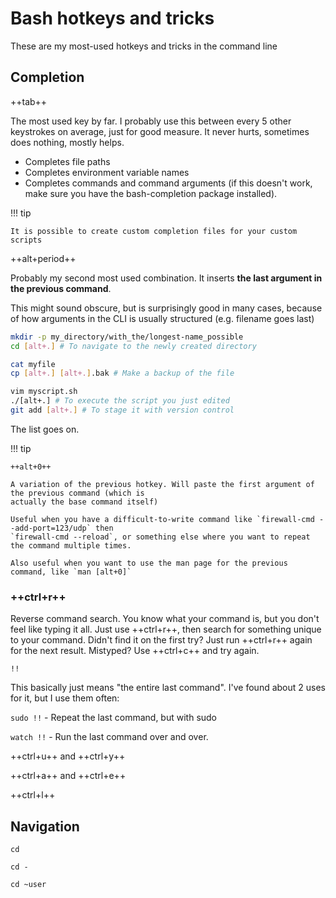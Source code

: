 # Bash hotkeys and tricks

These are my most-used hotkeys and tricks in the command line

## Completion

++tab++

The most used key by far. I probably use this between every 5 other keystrokes on average, just for
good measure. It never hurts, sometimes does nothing, mostly helps.

- Completes file paths
- Completes environment variable names
- Completes commands and command arguments (if this doesn't work, make sure you have the
  bash-completion package installed).

!!! tip

    It is possible to create custom completion files for your custom scripts


++alt+period++

Probably my second most used combination. It inserts **the last argument in the previous command**.

This might sound obscure, but is surprisingly good in many cases, because of how arguments in the
CLI is usually structured (e.g. filename goes last)

```bash
mkdir -p my_directory/with_the/longest-name_possible
cd [alt+.] # To navigate to the newly created directory

cat myfile
cp [alt+.] [alt+.].bak # Make a backup of the file

vim myscript.sh
./[alt+.] # To execute the script you just edited
git add [alt+.] # To stage it with version control

```

The list goes on.

!!! tip

    ++alt+0++
    
    A variation of the previous hotkey. Will paste the first argument of the previous command (which is
    actually the base command itself)
    
    Useful when you have a difficult-to-write command like `firewall-cmd --add-port=123/udp` then 
    `firewall-cmd --reload`, or something else where you want to repeat the command multiple times.

    Also useful when you want to use the man page for the previous command, like `man [alt+0]`


### ++ctrl+r++

Reverse command search. You know what your command is, but you don't feel like typing it all.
Just use ++ctrl+r++, then search for something unique to your command. Didn't find it on the first
try? Just run ++ctrl+r++ again for the next result. Mistyped? Use ++ctrl+c++ and try again.

`!!`

This basically just means "the entire last command". I've found about 2 uses for it, but I use them
often:

`sudo !!` - Repeat the last command, but with sudo

`watch !!` - Run the last command over and over.


++ctrl+u++ and ++ctrl+y++

++ctrl+a++ and ++ctrl+e++

++ctrl+l++





## Navigation

`cd`

`cd -`

`cd ~user`

